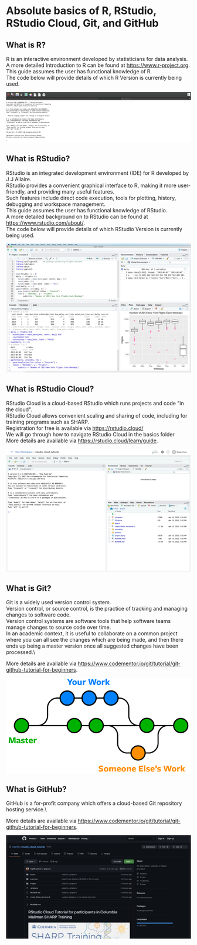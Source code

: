 # Absolute basics of R, RStudio, RStudio Cloud, Git, and GitHub

## What is R?

R is an interactive environment developed by statisticians for data analysis.\
A more detailed Introduction to R can be found at https://www.r-project.org. \
This guide assumes the user has functional knowledge of R.\
The code below will provide details of which R Version is currently being used.

![](../images/what_is_r.png)

## What is RStudio?

RStudio is an integrated development environment (IDE) for R developed by J J Allaire.\
RStudio provides a convenient graphical interface to R, making it more user-friendly, and providing many useful features.\
Such features include direct code execution, tools for plotting, history, debugging and workspace management.\
This guide assumes the user has functional knowledge of RStudio.\
A more detailed background on to RStudio can be found at https://www.rstudio.com/about/. \
The code below will provide details of which RStudio Version is currently being used.

![](../images/what_is_rstudio.png)

## What is RStudio Cloud?

RStudio Cloud is a cloud-based RStudio which runs projects and code "in the cloud".\
RStudio Cloud allows convenient scaling and sharing of code, including for training programs such as SHARP.\
Registration for free is available via https://rstudio.cloud/ \
We will go through how to navigate RStudio Cloud in the basics folder\
More details are available via https://rstudio.cloud/learn/guide.

![](../images/rstudio_cloud_first_load.png)

## What is Git?

Git is a widely used version control system.\
Version control, or source control, is the practice of tracking and managing changes to software code.\
Version control systems are software tools that help software teams manage changes to source code over time.\
In an academic context, it is useful to collaborate on a common project where you can all see the changes which are being made, and then there ends up being a master version once all suggested changes have been processed.\

More details are available via https://www.codementor.io/git/tutorial/git-github-tutorial-for-beginners.

![](../images/what_is_git.png)

## What is GitHub?

GitHub is a for-profit company which offers a cloud-based Git repository hosting service.\

More details are available via https://www.codementor.io/git/tutorial/git-github-tutorial-for-beginners.

![](../images/what_is_github.png)
